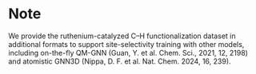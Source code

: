 # Note
We provide the ruthenium-catalyzed C–H functionalization dataset in additional formats to support site-selectivity training with other models, including on-the-fly QM-GNN (Guan, Y. et al. Chem. Sci., 2021, 12, 2198) and atomistic GNN3D (Nippa, D. F. et al. Nat. Chem. 2024, 16, 239).
